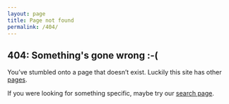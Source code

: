 ```yaml
---
layout: page
title: Page not found
permalink: /404/
---
```


## 404: Something's gone wrong :-(

You’ve stumbled onto a page that doesn’t exist. Luckily this site has other [pages](/).

If you were looking for something specific, maybe try our [search page](https://flutter.io/search/).